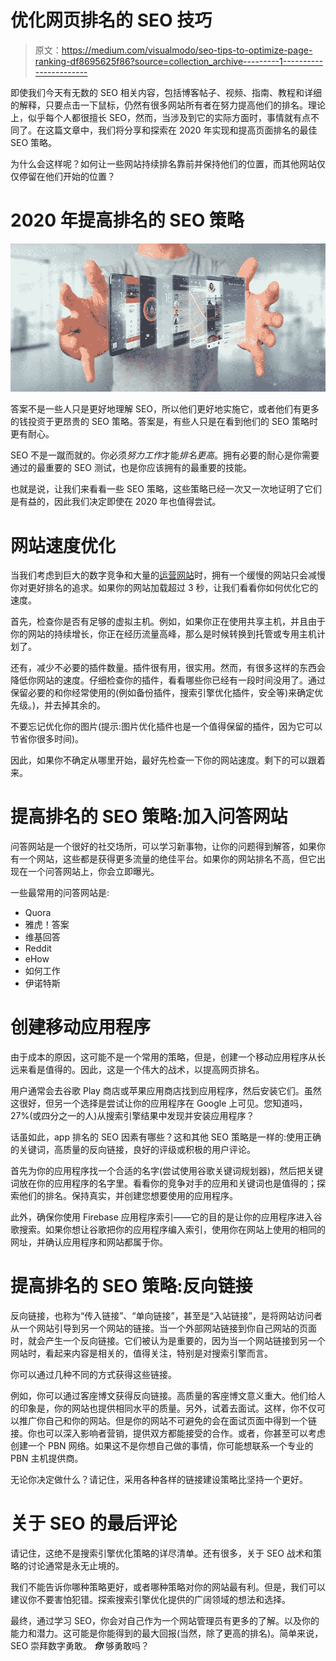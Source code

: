 # 优化网页排名的 SEO 技巧

> 原文：<https://medium.com/visualmodo/seo-tips-to-optimize-page-ranking-df8695625f86?source=collection_archive---------1----------------------->

即使我们今天有无数的 SEO 相关内容，包括博客帖子、视频、指南、教程和详细的解释，只要点击一下鼠标，仍然有很多网站所有者在努力提高他们的排名。理论上，似乎每个人都很擅长 SEO，然而，当涉及到它的实际方面时，事情就有点不同了。在这篇文章中，我们将分享和探索在 2020 年实现和提高页面排名的最佳 SEO 策略。

为什么会这样呢？如何让一些网站持续排名靠前并保持他们的位置，而其他网站仅仅停留在他们开始的位置？

# 2020 年提高排名的 SEO 策略

![](img/3fb63ff71b1765e99af0797128a39554.png)

答案不是一些人只是更好地理解 SEO，所以他们更好地实施它，或者他们有更多的钱投资于更昂贵的 SEO 策略。答案是，有些人只是在看到他们的 SEO 策略时更有耐心。

SEO 不是一蹴而就的。你必须*努力工作*才能*排名更高*。拥有必要的耐心是你需要通过的最重要的 SEO 测试，也是你应该拥有的最重要的技能。

也就是说，让我们来看看一些 SEO 策略，这些策略已经一次又一次地证明了它们是有益的，因此我们决定即使在 2020 年也值得尝试。

# 网站速度优化

当我们考虑到巨大的数字竞争和大量的[运营网站](https://visualmodo.com/need-speed-up-website-infographic/)时，拥有一个缓慢的网站只会减慢你对更好排名的追求。如果你的网站加载超过 3 秒，让我们看看你如何优化它的速度。

首先，检查你是否有足够的虚拟主机。例如，如果你正在使用共享主机，并且由于你的网站的持续增长，你正在经历流量高峰，那么是时候转换到托管或专用主机计划了。

还有，减少不必要的插件数量。插件很有用，很实用。然而，有很多这样的东西会降低你网站的速度。仔细检查你的插件，看看哪些你已经有一段时间没用了。通过保留必要的和你经常使用的(例如备份插件，搜索引擎优化插件，安全等)来确定优先级。)，并去掉其余的。

不要忘记优化你的图片(提示:图片优化插件也是一个值得保留的插件，因为它可以节省你很多时间)。

因此，如果你不确定从哪里开始，最好先检查一下你的网站速度。剩下的可以跟着来。

# 提高排名的 SEO 策略:加入问答网站

问答网站是一个很好的社交场所，可以学习新事物，让你的问题得到解答，如果你有一个网站，这些都是获得更多流量的绝佳平台。如果你的网站排名不高，但它出现在一个问答网站上，你会立即曝光。

一些最常用的问答网站是:

*   Quora
*   雅虎！答案
*   维基回答
*   Reddit
*   eHow
*   如何工作
*   伊诺特斯

# 创建移动应用程序

由于成本的原因，这可能不是一个常用的策略，但是，创建一个移动应用程序从长远来看是值得的。因此，这是一个伟大的战术，以提高网页排名。

用户通常会去谷歌 Play 商店或苹果应用商店找到应用程序，然后安装它们。虽然这很好，但另一个选择是尝试让你的应用程序在 Google 上可见。您知道吗，27%(或四分之一的人)从搜索引擎结果中发现并安装应用程序？

话虽如此，app 排名的 SEO 因素有哪些？这和其他 SEO 策略是一样的:使用正确的关键词，高质量的反向链接，良好的评级或积极的用户评论。

首先为你的应用程序找一个合适的名字(尝试使用谷歌关键词规划器)，然后把关键词放在你的应用程序的名字里。看看你的竞争对手的应用和关键词也是值得的；探索他们的排名。保持真实，并创建您想要使用的应用程序。

此外，确保你使用 Firebase 应用程序索引——它的目的是让你的应用程序进入谷歌搜索。如果你想让谷歌把你的应用程序编入索引，使用你在网站上使用的相同的网址，并确认应用程序和网站都属于你。

# 提高排名的 SEO 策略:反向链接

反向链接，也称为“传入链接”、“单向链接”，甚至是“入站链接”，是将网站访问者从一个网站引导到另一个网站的链接。当一个外部网站链接到你自己网站的页面时，就会产生一个反向链接。它们被认为是重要的，因为当一个网站链接到另一个网站时，看起来内容是相关的，值得关注，特别是对搜索引擎而言。

你可以通过几种不同的方式获得这些链接。

例如，你可以通过客座博文获得反向链接。高质量的客座博文意义重大。他们给人的印象是，你的网站也提供相同水平的质量。另外，试着去面试。这样，你不仅可以推广你自己和你的网站。但是你的网站不可避免的会在面试页面中得到一个链接。你也可以深入影响者营销，提供双方都能接受的合作。或者，你甚至可以考虑创建一个 PBN 网络。如果这不是你想自己做的事情，你可能想联系一个专业的 PBN 主机提供商。

无论你决定做什么？请记住，采用各种各样的链接建设策略比坚持一个更好。

# 关于 SEO 的最后评论

请记住，这绝不是搜索引擎优化策略的详尽清单。还有很多，关于 SEO 战术和策略的讨论通常是永无止境的。

我们不能告诉你哪种策略更好，或者哪种策略对你的网站最有利。但是，我们可以建议你不要害怕犯错。探索搜索引擎优化提供的广阔领域的想法和选择。

最终，通过学习 SEO，你会对自己作为一个网站管理员有更多的了解。以及你的能力和潜力。这可能是你能得到的最大回报(当然，除了更高的排名)。简单来说，SEO 崇拜数字勇敢。 ***你*** 够勇敢吗？
